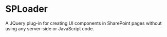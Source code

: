 # SPLoader
A JQuery plug-in for creating UI components in SharePoint pages without using any server-side or JavaScript code.
